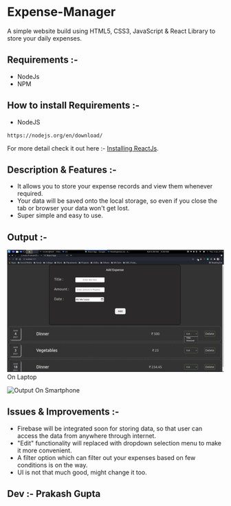 # Expense-Manager
A simple website build using HTML5, CSS3, JavaScript & React Library to store your daily expenses.

## Requirements :- 
- NodeJs
- NPM

## How to install Requirements :-

- NodeJS
```
https://nodejs.org/en/download/
```
For more detail check it out here :- <a href="https://www.freecodecamp.org/news/install-react-with-create-react-app/" target="_blank">Installing ReactJs</a>.
 
## Description & Features :-
- It allows you to store your expense records and view them whenever required.
- Your data will be saved onto the local storage, so even if you close the tab or browser your data won't get lost.
- Super simple and easy to use.

 ## Output :- 
 
![Output](Output/laptop.png)
On Laptop

![Output](Output/.png)
On Smartphone
 
## Issues & Improvements :- 
- Firebase will be integrated soon for storing data, so that user can access the data from anywhere through internet.
- "Edit" functionality will replaced with dropdown selection menu to make it more convenient.
- A filter option which can filter out your expenses based on few conditions is on the way.
- UI is not that much good, might change it too.


 ## Dev :- Prakash Gupta
